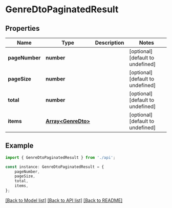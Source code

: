 # GenreDtoPaginatedResult


## Properties

Name | Type | Description | Notes
------------ | ------------- | ------------- | -------------
**pageNumber** | **number** |  | [optional] [default to undefined]
**pageSize** | **number** |  | [optional] [default to undefined]
**total** | **number** |  | [optional] [default to undefined]
**items** | [**Array&lt;GenreDto&gt;**](GenreDto.md) |  | [optional] [default to undefined]

## Example

```typescript
import { GenreDtoPaginatedResult } from './api';

const instance: GenreDtoPaginatedResult = {
    pageNumber,
    pageSize,
    total,
    items,
};
```

[[Back to Model list]](../README.md#documentation-for-models) [[Back to API list]](../README.md#documentation-for-api-endpoints) [[Back to README]](../README.md)
